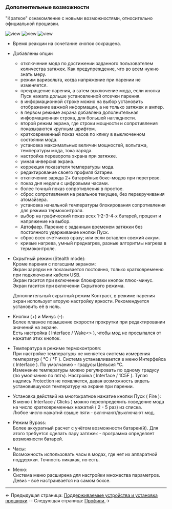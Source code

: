 ### Дополнительные возможности ###
"Краткое" ознакомление с новыми возможностями, относительно официальной прошивки.

![view](https://i.imgur.com/6RuMHxN.png) ![view](https://i.imgur.com/PXYP2dt.png) ![view](https://i.imgur.com/jfdVTgT.png)
* Время реакции на сочетание кнопок сокращена.  
* Добавлены опции
  - отключение мода по достижении заданного пользователем количества затяжек. Как предупреждение, что во всем нужно знать меру.
  - режим варивольта, когда напряжение при парении не изменяется.
  - прекращение парения, а затем выключение мода, если кнопка Пуск нажата дольше установленной отсечки парения.
  - в информационной строке можно на выбор установить отображение важной информации, а не только затяжек и ампер.
  - в первом режиме экрана добавлена дополнительная информационная строка, для большей наглядности.
  - второй режим экрана, где строки мощности и сопротивления показываются крупным шрифтом.
  - кратковременный показ часов по клику в выключенном состоянии мода.
  - установка максимальных величин мощностей, вольтажа, температуры мода, тока заряда.
  - настройка переворота экрана при затяжке.
  - умная инверсия экрана.
  - коррекция показателя температуры мода.
  - редактирование своего профиля батареи.
  - отключение заряда 2+ батарейных бокс-модов при перегреве.
  - показ дня недели с цифровыми часами.
  - более точный показ сопротивления в простое.
  - сброс сопротивления на реальное текущее, без перекручивания атомайзера.
  - установка начальной температуры блокирования сопротивления для режима термоконтроля. 
  - выбор на графический показ всех 1-2-3-4-х батарей, процент и напряжение на выбор.
  - Автофаер. Парение с заданным временем затяжки без постоянного удерживание кнопки Пуск.
  - сброс всех счетчиков сразу; или если вставлен свежий аккум.
  - кривые нагрева, умный преднагрев, разные алгоритмы нагрева в термоконтроле.

* Скрытный режим (Stealth mode):  
  Кроме парения с погасшим экраном:  
  Экран зарядки не показывается постоянно, только кратковременно при подключении кабеля USB.  
  Экран гасится при включении блокировки кнопок плюс-минус.  
  Экран гасится при включении Скрытного режима.

  Дополнительный скрытный режим Контраст, в режиме парения экран использует вторую настройку яркости. Рекомендуется установить её в ноль.

* Кнопки (+) и Минус (-):  
  Более плавное повышение скорости прокрутки при редактировании значений на экране.  
  Есть настройка ( Interface / Wake<> ), чтобы мод не просыпался от нажатия этих кнопок.

* Температура в режиме термоконтроля:  
  При настройке температуры не меняется система измерения температур ( °C / °F ). Система устанавливается в меню Интерфейса ( Interface ). По умолчанию - градусы Цельсия °C.  
  Изменение температуры можно регулировать по одному градусу (по умолчанию по пять). Настройка ( Interface / 1C5F ).
  Тупая надпись Protection не появляется, давая возможность видеть установившуюся температуру на экране при парении.

* Установка действий на многократное нажатие кнопки Пуск ( Fire ):  
  В меню ( Interface / Clicks ) можно переопределить поведение мода на число кратковременных нажатий ( 2 - 5 раз) из списка.  
  Любое число нажатий свыше пяти - включают/выключают мод.  

* Режим Bypass:  
  Более аккуратный расчет с учётом возможности батареи(й). Для этого требуется сделать пару затяжек - программа определяет возможности батарей.

* Часы:  
  Возможность использовать часы в модах, где нет их аппаратной поддержки. Точность никакая, но есть.

* Меню:  
  Система меню расширена для настройки множества параметров. Девиз - всё настраивается на самом боксе.

-----

← Предыдущая страница: [Поддерживаемые устройства и установка прошивки](usageandcompatibility_ru.md) --  Следующая страница: [Профили ](profiles_ru.md)→
